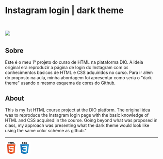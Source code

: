 # Instagram login | dark theme
<h1> <img src="https://ik.imagekit.io/tiagoalv3s/image_2021-04-07_16-14-40_jjxpSWm3f.png">
</h1>

## Sobre

Este é o meu 1º projeto do curso de HTML na plataforma DIO. A ideia original era reproduzir a página de login do Instagram com os conhecimentos básicos de HTML e CSS adquiridos no curso. Para ir além do proposto na aula, minha abordagem foi apresentar como seria o "dark theme" usando o mesmo esquema de cores do Github.

##  About

This is my 1st HTML course project at the DIO platform. 
The original idea was to reproduce the Instagram login page with the basic knowledge of HTML and CSS acquired in the course. Going beyond what was proposed in class, my approach was presenting what the dark theme would look like using the same color scheme as github."
 
 ---

<img src="https://raw.githubusercontent.com/devicons/devicon/master/icons/html5/html5-original-wordmark.svg" alt="html5" width="40" height="40" style="max-width:100%;">

<img src="https://raw.githubusercontent.com/devicons/devicon/master/icons/css3/css3-original-wordmark.svg" alt="css3" width="40" height="40" style="max-width:100%;">



